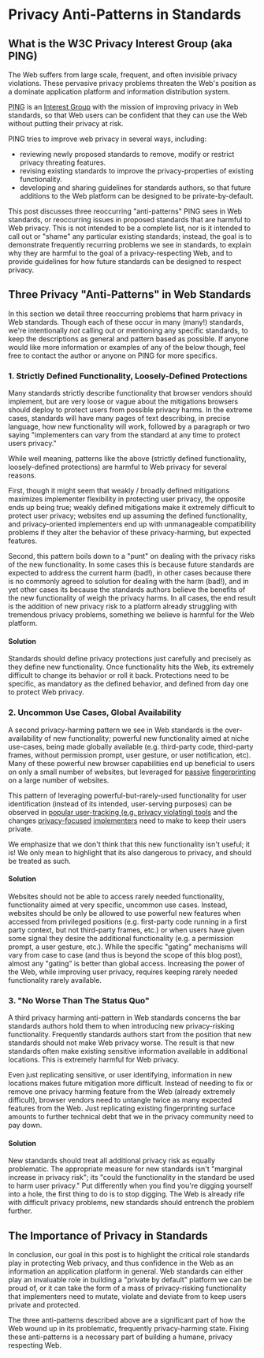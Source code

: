 Privacy Anti-Patterns in Standards
===

What is the W3C Privacy Interest Group (aka PING)
---
The Web suffers from large scale, frequent, and often invisible privacy
violations.  These pervasive privacy problems threaten the Web's position
as a dominate application platform and information distribution system.

<abbr title="Privacy Interest Group">PING</abbr> is an
[Interest Group](https://www.w3.org/2019/Process-20190301/#GroupsWG) with
the mission of improving privacy in Web standards, so that Web users can be
confident that they can use the Web without putting their privacy at risk.

PING tries to improve web privacy in several ways, including:

* reviewing newly proposed standards to remove, modify or restrict privacy
  threating features.
* revising existing standards to improve the privacy-properties of existing
  functionality.
* developing and sharing guidelines for standards authors, so that future
  additions to the Web platform can be designed to be private-by-default.

This post discusses three reoccurring "anti-patterns" PING sees in Web
standards, or reoccurring issues in proposed standards that are harmful to Web
privacy.  This is not intended to be a complete list, nor is it intended to
call out or "shame" any particular existing standards; instead, the goal is to
demonstrate frequently recurring problems we see in standards, to explain why
they are harmful to the goal of a privacy-respecting Web, and to provide
guidelines for how future standards can be designed to respect privacy.


Three Privacy "Anti-Patterns" in Web Standards
---
In this section we detail three reoccurring problems that harm privacy in
Web standards. Though each of these occur in many (many!) standards,
we're intentionally *not* calling out or mentioning any specific standards,
to keep the descriptions as general and pattern based as possible.  If anyone
would like more information or examples of any of the below though, feel
free to contact the author or anyone on PING for more specifics.


### 1. Strictly Defined Functionality, Loosely-Defined Protections
Many standards strictly describe functionality that browser vendors should
implement, but are very loose or vague about the mitigations browsers should
deploy to protect users from possible privacy harms. In the extreme cases,
standards will have many pages of text describing, in precise language,
how new functionality will work, followed by a paragraph or two saying
"implementers can vary from the standard at any time to protect users privacy."

While well meaning, patterns like the above (strictly defined functionality,
loosely-defined protections) are harmful to Web privacy for several reasons.

First, though it might seem that weakly / broadly defined mitigations maximizes
implementer flexibility in protecting user privacy, the opposite ends up
being true; weakly defined mitigations make it extremely difficult to protect
user privacy; websites end up assuming the defined functionality, and
privacy-oriented implementers end up with unmanageable compatibility
problems if they alter the behavior of these privacy-harming, but expected
features.

Second, this pattern boils down to a "punt" on dealing with the privacy
risks of the new functionality. In some cases this is because future standards
are expected to address the current harm (bad!), in other cases because
there is no commonly agreed to solution for dealing with the harm (bad!), and
in yet other cases its because the standards authors believe the benefits of
the new functionality of weigh the privacy harms.  In all cases, the end
result is the addition of new privacy risk to a platform already struggling
with tremendous privacy problems, something we believe is harmful
for the Web platform.

#### Solution
Standards should define privacy protections just carefully
and precisely as they define new functionality.  Once functionality hits
the Web, its extremely difficult to change its behavior or roll it back.
Protections need to be specific, as mandatory as the defined behavior, and
defined from day one to protect Web privacy.


### 2. Uncommon Use Cases, Global Availability
A second privacy-harming pattern we see in Web standards is the
over-availability of new functionality; powerful new functionality aimed at
niche use-cases, being made globally available (e.g. third-party code,
third-party frames, without permission prompt, user gesture, or user
notification, etc). Many of these powerful new browser capabilities end up
beneficial to users on only a small number of websites, but leveraged
for [passive](https://panopticlick.eff.org)
[fingerprinting](https://browserleaks.com) on a large number of websites.

This pattern of leveraging powerful-but-rarely-used functionality for
user identification (instead of its intended, user-serving purposes) can
be observed in [popular user-tracking (e.g. privacy violating)
tools](https://github.com/Valve/fingerprintjs2) and the changes
[privacy-focused](https://2019.www.torproject.org/projects/torbrowser/design/)
[implementers](https://github.com/brave/brave-browser/wiki/Deviations-from-Chromium-(features-we-disable-or-remove))
need to make to keep their users private.

We emphasize that we don't think that this new functionality isn't useful;
it is! We only mean to highlight that its also dangerous to privacy, and should
be treated as such.

#### Solution
Websites should not be able to access rarely needed
functionality, functionality aimed at very specific, uncommon use cases.
Instead, websites should be only be allowed to use powerful new features
when accessed from privileged positions (e.g. first-party code running
in a first party context, but not third-party frames, etc.) or when users
have given some signal they desire the additional functionality (e.g.
a permission prompt, a user gesture, etc.).  While the specific "gating"
mechanisms will vary from case to case (and thus is beyond the scope of this
blog post), almost any "gating" is better than global access. Increasing the
power of the Web, while improving user privacy, requires keeping rarely needed
functionality rarely available.

### 3. "No Worse Than The Status Quo"
A third privacy harming anti-pattern in Web standards concerns the bar
standards authors hold them to when introducing new privacy-risking
functionality. Frequently standards authors start from the position that
new standards should not make Web privacy worse. The result is that new
standards often make existing sensitive information available in additional
locations. This is extremely harmful for Web privacy.

Even just replicating sensitive, or user identifying, information
in new locations makes future mitigation more difficult.  Instead of needing
to fix or remove one privacy harming feature from the Web (already extremely
difficult), browser vendors need to untangle twice as many expected features
from the Web. Just replicating existing fingerprinting surface amounts to
further technical debt that we in the privacy community need to pay down.

#### Solution
New standards should treat all additional privacy risk as equally
problematic. The appropriate measure for new standards isn't "marginal
increase in privacy risk"; its "could the functionality in the standard
be used to harm user privacy." Put differently when you find you're digging
yourself into a hole, the first thing to do is to stop digging. The Web is
already rife with difficult privacy problems, new standards should entrench
the problem further.


The Importance of Privacy in Standards
---
In conclusion, our goal in this post is to highlight the critical role
standards play in protecting Web privacy, and thus confidence in the Web
as an information an application platform in general. Web standards can
either play an invaluable role in building a "private by default" platform
we can be proud of, or it can take the form of a mass of privacy-risking
functionality that implementers need to mutate, violate and deviate from
to keep users private and protected.

The three anti-patterns described above are a significant part of how
the Web wound up in its problematic, frequently privacy-harming state. Fixing
these anti-patterns is a necessary part of building a humane, privacy
respecting Web.
